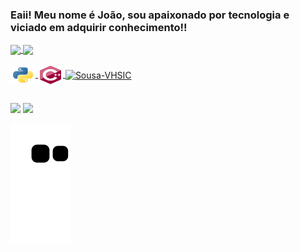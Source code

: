 ### Eaii! Meu nome é João, sou apaixonado por tecnologia e viciado em adquirir conhecimento!!


<a href="https://github.com/Sousa-jp">
  <img align="center" height="160" src="https://github-readme-stats-eight-theta.vercel.app/api?username=Sousa-jp&show_icons=true&theme=chartreuse-dark&include_all_commits=true&count_private=true"/>
  <img align="center" height="160" src="https://github-readme-stats-eight-theta.vercel.app/api/top-langs/?username=Sousa-jp&theme=chartreuse-dark&layout=compact"/>
<div>
  
  <div style="display: inline_block"><br>
  <img align="center" alt="Sousa-Python" height="30" width="40" src="https://raw.githubusercontent.com/devicons/devicon/master/icons/python/python-original.svg">
  <img align="center" alt="Sousa-C++" height="30" width="40" src="https://raw.githubusercontent.com/devicons/devicon/master/icons/cplusplus/cplusplus-original.svg">
  <img align="center" alt="Sousa-VHSIC" height="30" width="40" src="https://image.freepik.com/free-icon/computer-microprocessor_318-35649.jpg">
</div>
  
  ##
 
<div> 
  <a href = "mailto:sousajoaopedro1@gmail.com"><img src="https://img.shields.io/badge/-Gmail-%23333?style=for-the-badge&logo=gmail&logoColor=white" target="_blank"></a>
  <a href="https://www.linkedin.com/in/joão-pedro-a7a2941bb/" target="_blank"><img src="https://img.shields.io/badge/-LinkedIn-%230077B5?style=for-the-badge&logo=linkedin&logoColor=white" target="_blank"></a> 
 
  ![Snake animation](https://github.com/rafaballerini/rafaballerini/blob/output/github-contribution-grid-snake.svg)
 
</div>

